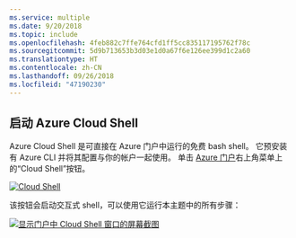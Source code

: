 ```yaml
---
ms.service: multiple
ms.date: 9/20/2018
ms.topic: include
ms.openlocfilehash: 4feb882c7ffe764cfd1ff5cc835117195762f78c
ms.sourcegitcommit: 5d9b713653b3d03e1d0a67f6e126ee399d1c2a60
ms.translationtype: HT
ms.contentlocale: zh-CN
ms.lasthandoff: 09/26/2018
ms.locfileid: "47190230"
---
```

## <a name="launch-azure-cloud-shell"></a>启动 Azure Cloud Shell

Azure Cloud Shell 是可直接在 Azure 门户中运行的免费 bash shell。 它预安装有 Azure CLI 并将其配置与你的帐户一起使用。 单击 [Azure 门户](https://portal.azure.com)右上角菜单上的“Cloud Shell”按钮。

[![Cloud Shell](../media/cloud-shell-try-it/cloud-shell-menu.png)](https://portal.azure.com)

该按钮会启动交互式 shell，可以使用它运行本主题中的所有步骤：

[![显示门户中 Cloud Shell 窗口的屏幕截图](../media/cloud-shell-try-it/cloud-shell-safari.png)](https://portal.azure.com)
